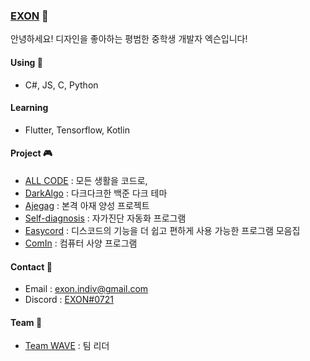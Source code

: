 ### [EXON](https://exon.kr) 👋
안녕하세요! 디자인을 좋아하는 평범한 중학생 개발자 엑슨입니다!

#### Using 🧪
- C#, JS, C, Python

#### Learning
- Flutter, Tensorflow, Kotlin

#### Project 🎮
- [ALL CODE](https://github.com/1-EXON/All-CODE) : 모든 생활을 코드로,
- [DarkAlgo](https://github.com/1-EXON/DarkAlgo) : 다크다크한 백준 다크 테마
- [Ajegag](https://github.com/1-EXON/AjeGag) : 본격 아재 양성 프로젝트
- [Self-diagnosis](https://github.com/1-EXON/Self-diagnosis) : 자가진단 자동화 프로그램
- [Easycord](https://github.com/1-EXON/EasyCord) : 디스코드의 기능을 더 쉽고 편하게 사용 가능한 프로그램 모음집
- [ComIn](https://github.com/1-EXON/ComIn) : 컴퓨터 사양 프로그램

#### Contact 📢
- Email : exon.indiv@gmail.com
- Discord : [EXON#0721](https://discord.com/users/495776817937121301)

#### Team 💎
- [Team WAVE](https://teamwv.ml) : 팀 리더
